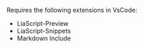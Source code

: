Requires the following extensions in VsCode:
- LiaScript-Preview
- LiaScript-Snippets
- Markdown Include